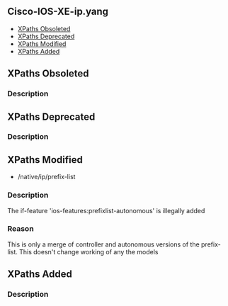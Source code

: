 ## Cisco-IOS-XE-ip.yang


- [XPaths Obsoleted](#xpaths-obsoleted)
- [XPaths Deprecated](#xpaths-deprecated)
- [XPaths Modified](#xpaths-modified)
- [XPaths Added](#xpaths-added)

## XPaths Obsoleted

### Description

## XPaths Deprecated

### Description

## XPaths Modified

- /native/ip/prefix-list

### Description

The if-feature 'ios-features:prefixlist-autonomous' is illegally added

### Reason

This is only a merge of controller and autonomous versions of the prefix-list. This doesn't change working of any the models

## XPaths Added

### Description
